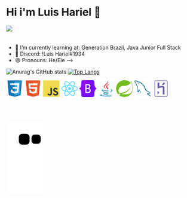 # Hi i'm Luis Hariel 💪

<div>
<img  height="200px" src="https://img.wattpad.com/bf48ffcf9b4f4adba6615c52f828d8f3ed758583/68747470733a2f2f73332e616d617a6f6e6177732e636f6d2f776174747061642d6d656469612d736572766963652f53746f7279496d6167652f664d72797555545f766f774669513d3d2d313035333232373639372e313637343539333665303734313262363937323634353631303437312e676966"
</div> <br> </br>

- 🌱 I’m currently learning at: Generation Brazil, Java Junior Full Stack
- 📱 Discord: !Luis Hariel#1934
- 😄 Pronouns: He/Ele
--> 

![Anurag's GitHub stats](https://github-readme-stats.vercel.app/api?username=Luis2k21&theme=highcontrast&show_icons=true&border_radius=10px&&bg_color=DEG,100,100,200)
[![Top Langs](https://github-readme-stats.vercel.app/api/top-langs/?username=Luis2k21&layout=compact&theme=highcontrast&show_icons=true&border_radius=10px&&bg_color=DEG,100,100,200)](https://github.com/Luis2k21/github-readme-stats)


<div>  
<img src="https://raw.githubusercontent.com/devicons/devicon/2ae2a900d2f041da66e950e4d48052658d850630/icons/css3/css3-original.svg" width="45px">
<img src="https://raw.githubusercontent.com/devicons/devicon/2ae2a900d2f041da66e950e4d48052658d850630/icons/html5/html5-original.svg" width="45px">
<img src="https://raw.githubusercontent.com/devicons/devicon/2ae2a900d2f041da66e950e4d48052658d850630/icons/javascript/javascript-original.svg" width="45px">
<img src="https://raw.githubusercontent.com/devicons/devicon/2ae2a900d2f041da66e950e4d48052658d850630/icons/react/react-original.svg" width="45px">
<img src="https://raw.githubusercontent.com/devicons/devicon/2ae2a900d2f041da66e950e4d48052658d850630/icons/bootstrap/bootstrap-original.svg" width="45px">
<img src="https://raw.githubusercontent.com/devicons/devicon/2ae2a900d2f041da66e950e4d48052658d850630/icons/java/java-original.svg" width="45px">
<img src="https://raw.githubusercontent.com/devicons/devicon/2ae2a900d2f041da66e950e4d48052658d850630/icons/spring/spring-original.svg" width="45px">
<img src="https://raw.githubusercontent.com/devicons/devicon/2ae2a900d2f041da66e950e4d48052658d850630/icons/mysql/mysql-original.svg" width="45px">
<img src="https://raw.githubusercontent.com/devicons/devicon/2ae2a900d2f041da66e950e4d48052658d850630/icons/heroku/heroku-original.svg" width="45px">
</div>

  <br></br>

![Snake animation](https://github.com/Luis2k21/Luis2k21/blob/output/github-contribution-grid-snake.svg)
